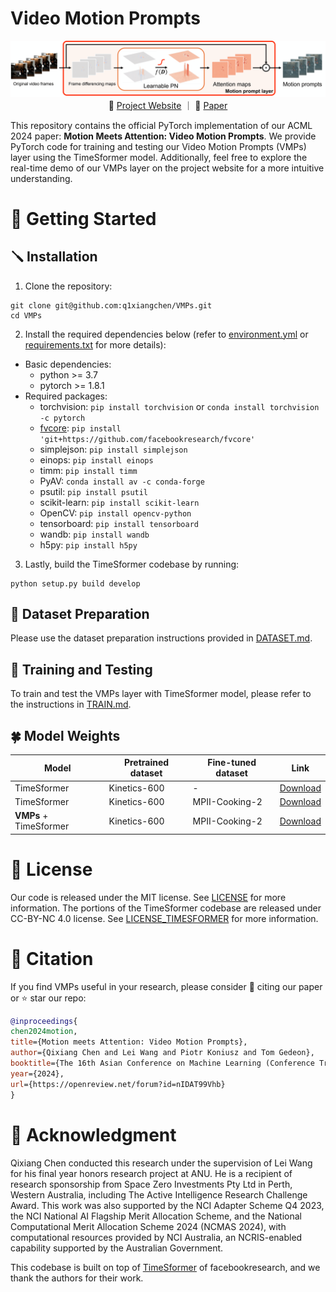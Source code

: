 # Video Motion Prompts

<p align="center">
  <img src="./fig/pipeline.png" width="900"/>
  <br>
  &nbsp&nbsp 🌺 <a href="https://q1xiangchen.github.io/motion-prompts/">Project Website</a> ｜ 📑 <a href="https://arxiv.org/abs/2407.03179">Paper</a> &nbsp&nbsp
</p>

This repository contains the official PyTorch implementation of our ACML 2024 paper: **Motion Meets Attention: Video Motion Prompts**. We provide PyTorch code for training and testing our Video Motion Prompts (VMPs) layer using the TimeSformer model. Additionally, feel free to explore the real-time demo of our VMPs layer on the project website for a more intuitive understanding.


# 🌹 Getting Started

## 🪛 Installation
1. Clone the repository:
```
git clone git@github.com:q1xiangchen/VMPs.git
cd VMPs
```
2. Install the required dependencies below (refer to [environment.yml](environment.yml) or [requirements.txt](requirements.txt) for more details):

- Basic dependencies:
  - python >= 3.7
  - pytorch >= 1.8.1
- Required packages:
  - torchvision: `pip install torchvision` or `conda install torchvision -c pytorch`
  - [fvcore](https://github.com/facebookresearch/fvcore/): `pip install 'git+https://github.com/facebookresearch/fvcore'`
  - simplejson: `pip install simplejson`
  - einops: `pip install einops`
  - timm: `pip install timm`
  - PyAV: `conda install av -c conda-forge`
  - psutil: `pip install psutil`
  - scikit-learn: `pip install scikit-learn`
  - OpenCV: `pip install opencv-python`
  - tensorboard: `pip install tensorboard`
  - wandb: `pip install wandb`
  - h5py: `pip install h5py`

3. Lastly, build the TimeSformer codebase by running:
  ```
  python setup.py build develop
  ```


## 🪷 Dataset Preparation
Please use the dataset preparation instructions provided in [DATASET.md](timesformer/datasets/DATASET.md).


## 🌷 Training and Testing
To train and test the VMPs layer with TimeSformer model, please refer to the instructions in [TRAIN.md](./configs/TRAIN.md).


## 🍀 Model Weights
| Model | Pretrained dataset | Fine-tuned dataset | Link |
| ----- | ------------------ | ------------------ | ---- |
| TimeSformer | Kinetics-600 | - | [Download](https://drive.google.com/file/d/1azYHGUqTW3_-V09tk_r5QRwmlHgcLUNT/view?usp=sharing) |
| TimeSformer | Kinetics-600 | MPII-Cooking-2 | [Download](https://drive.google.com/file/d/11pJg30COO7hWniRzLlGrlF7u5XoEGVTX/view?usp=sharing) |
| **VMPs** + TimeSformer | Kinetics-600 | MPII-Cooking-2 | [Download](https://drive.google.com/file/d/1K_l7wFeWf-t76IXreCQ_UFJxwT266s6g/view?usp=sharing) |


# 🌼 License
Our code is released under the MIT license. See [LICENSE](LICENSE) for more information.
The portions of the TimeSformer codebase are released under CC-BY-NC 4.0 license. See [LICENSE_TIMESFORMER](https://github.com/facebookresearch/TimeSformer?tab=readme-ov-file#license) for more information.


# 🌸 Citation
If you find VMPs useful in your research, please consider 📝 citing our paper or ⭐️ star our repo:

```BibTeX
@inproceedings{
chen2024motion,
title={Motion meets Attention: Video Motion Prompts},
author={Qixiang Chen and Lei Wang and Piotr Koniusz and Tom Gedeon},
booktitle={The 16th Asian Conference on Machine Learning (Conference Track)},
year={2024},
url={https://openreview.net/forum?id=nIDAT99Vhb}
}
```


# 🎄 Acknowledgment
Qixiang Chen conducted this research under the supervision of Lei Wang for his final year honors research project at ANU. He is a recipient of research sponsorship from Space Zero Investments Pty Ltd in Perth, Western Australia, including The Active Intelligence Research Challenge Award. This work was also supported by the NCI Adapter Scheme Q4 2023, the NCI National AI Flagship Merit Allocation Scheme, and the National Computational Merit Allocation Scheme 2024 (NCMAS 2024), with computational resources provided by NCI Australia, an NCRIS-enabled capability supported by the Australian Government.

This codebase is built on top of [TimeSformer](https://github.com/facebookresearch/TimeSformer) of facebookresearch, and we thank the authors for their work. 